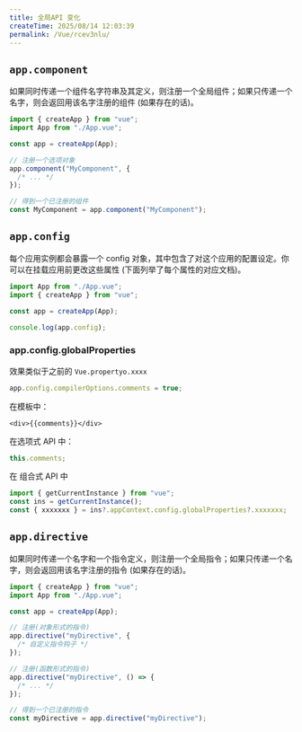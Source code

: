 ```yaml
---
title: 全局API 变化
createTime: 2025/08/14 12:03:39
permalink: /Vue/rcev3nlu/
---
```


## `app.component`

如果同时传递一个组件名字符串及其定义，则注册一个全局组件；如果只传递一个名字，则会返回用该名字注册的组件 (如果存在的话)。

```ts
import { createApp } from "vue";
import App from "./App.vue";

const app = createApp(App);

// 注册一个选项对象
app.component("MyComponent", {
  /* ... */
});

// 得到一个已注册的组件
const MyComponent = app.component("MyComponent");
```

## `app.config`

每个应用实例都会暴露一个 config 对象，其中包含了对这个应用的配置设定。你可以在挂载应用前更改这些属性 (下面列举了每个属性的对应文档)。

```js
import App from "./App.vue";
import { createApp } from "vue";

const app = createApp(App);

console.log(app.config);
```

### app.config.globalProperties

效果类似于之前的 `Vue.propertyo.xxxx`

```js
app.config.compilerOptions.comments = true;
```

在模板中：

```vue
<div>{{comments}}</div>
```

在选项式 API 中：

```js
this.comments;
```

在 组合式 API 中

```js
import { getCurrentInstance } from "vue";
const ins = getCurrentInstance();
const { xxxxxxx } = ins?.appContext.config.globalProperties?.xxxxxxx;
```

## `app.directive`

如果同时传递一个名字和一个指令定义，则注册一个全局指令；如果只传递一个名字，则会返回用该名字注册的指令 (如果存在的话)。

```ts
import { createApp } from "vue";
import App from "./App.vue";

const app = createApp(App);

// 注册(对象形式的指令)
app.directive("myDirective", {
  /* 自定义指令钩子 */
});

// 注册(函数形式的指令)
app.directive("myDirective", () => {
  /* ... */
});

// 得到一个已注册的指令
const myDirective = app.directive("myDirective");
```
